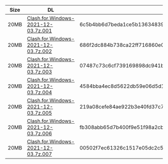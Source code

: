 |    Size   |     DL  | sha512sum |
|  ---  |  ---  |  ---  |
| 20MB | [Clash.for.Windows-2021-12-03.7z.001](https://cdn.jsdelivr.net/gh/appleians/cfw_intel@main/Clash.for.Windows-2021-12-03.7z.001) | 6c5b4bb6d7beda1ce5b136348391d59a16e1bf1c7ddf2b5b4e8e01c4356ed139ae6257fb142003151a85d8b3d42e37865082e76e1eba5c0563fc255bf6b6565c |
| 20MB | [Clash.for.Windows-2021-12-03.7z.002](https://cdn.jsdelivr.net/gh/appleians/cfw_intel@main/Clash.for.Windows-2021-12-03.7z.002) | 686f2dc884b738ca22ff716860e09274097678effa02b30a091e25e852142b27e8bdc867ba237876203fb02a46291bbe04ad6d0cebd6f676510db772af914a60 |
| 20MB | [Clash.for.Windows-2021-12-03.7z.003](https://cdn.jsdelivr.net/gh/appleians/cfw_intel@main/Clash.for.Windows-2021-12-03.7z.003) | 07487c73c6cf739169898dc941b591b4783897f3a4789fa4cbb23ceb0baa987dca5d7c2e7b726fb35e15253302727c90059bad4b9492d1b8057ff4849b8b94e8 |
| 20MB | [Clash.for.Windows-2021-12-03.7z.004](https://cdn.jsdelivr.net/gh/appleians/cfw_intel@main/Clash.for.Windows-2021-12-03.7z.004) | 4584bba4ec8d5622db59e06d5d18f573f28f9b1a24970d974bfc3785fb8bfeb9fd8d5ca7c86bda39e4a0a9445620407d7074153d2cc843f6585d09a88f31707f |
| 20MB | [Clash.for.Windows-2021-12-03.7z.005](https://cdn.jsdelivr.net/gh/appleians/cfw_intel@main/Clash.for.Windows-2021-12-03.7z.005) | 219a08cefe84ae922b3e40fd37c79b8f57437622ef71de6dddb04827c3d1af294f2d027bbab76a1fe33d3b3970ab9fa13de6f5bcfff0ec276c994ac3e2493301 |
| 20MB | [Clash.for.Windows-2021-12-03.7z.006](https://cdn.jsdelivr.net/gh/appleians/cfw_intel@main/Clash.for.Windows-2021-12-03.7z.006) | fb308abb65d7b400f9e51f98a2cb5cce85f0e21352fdd565b2c8f22bfe3dc2bf5063d3507423267ee15ebc59df798186fe6ac3180612d737aa28bb2755b72800 |
| 20MB | [Clash.for.Windows-2021-12-03.7z.007](https://cdn.jsdelivr.net/gh/appleians/cfw_intel@main/Clash.for.Windows-2021-12-03.7z.007) | 00502f7ec61326c1517e05dc2c5b7d9c446adeec6a7ae0b432b7da856391889028059a92aad1cec9479500973251ce227cb188937ddcca828e50541032c9013d |
